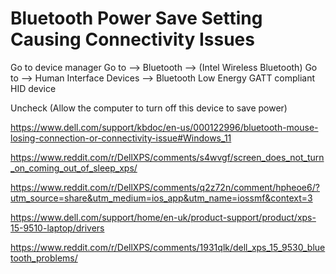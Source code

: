# Bluetooth Power Save Setting Causing Connectivity Issues

Go to device manager
Go to --> Bluetooth --> (Intel Wireless Bluetooth)
Go to --> Human Interface Devices --> Bluetooth Low Energy GATT compliant HID device

Uncheck (Allow the computer to turn off this device to save power)

https://www.dell.com/support/kbdoc/en-us/000122996/bluetooth-mouse-losing-connection-or-connectivity-issue#Windows_11

https://www.reddit.com/r/DellXPS/comments/s4wvgf/screen_does_not_turn_on_coming_out_of_sleep_xps/

https://www.reddit.com/r/DellXPS/comments/q2z72n/comment/hpheoe6/?utm_source=share&utm_medium=ios_app&utm_name=iossmf&context=3

https://www.dell.com/support/home/en-uk/product-support/product/xps-15-9510-laptop/drivers

https://www.reddit.com/r/DellXPS/comments/1931qlk/dell_xps_15_9530_bluetooth_problems/